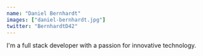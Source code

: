 ```yaml
---
name: "Daniel Bernhardt"
images: ["daniel-bernhardt.jpg"]
twitter: "BernhardtD42"
---
```


I'm a full stack developer with a passion for innovative technology.
